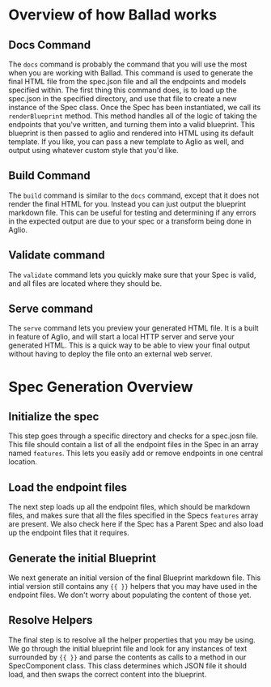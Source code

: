 # Overview of how Ballad works

## Docs Command
The `docs` command is probably the command that you will use the most when you 
are working with Ballad. This command is used to generate the final HTML file
from the spec.json file and all the endpoints and models specified within.
The first thing this command does, is to load up the spec.json in the specified
directory, and use that file to create a new instance of the Spec class.
Once the Spec has been instantiated, we call its `renderBlueprint` method.
This method handles all of the logic of taking the endpoints that you've written, 
and turning them into a valid blueprint. This blueprint is then passed to aglio 
and rendered into HTML using its default template. If you like, you can pass a 
new template to Aglio as well, and output using whatever custom style that you'd
like. 

## Build Command
The `build` command is similar to the `docs` command, except that it does not
render the final HTML for you. Instead you can just output the blueprint 
markdown file. This can be useful for testing and determining if any errors in 
the expected output are due to your spec or a transform being done in Aglio.

## Validate command
The `validate` command lets you quickly make sure that your Spec is valid, and 
all files are located where they should be. 

## Serve command
The `serve` command lets you preview your generated HTML file. It is a built in 
feature of Aglio, and will start a local HTTP server and serve your generated 
HTML. This is a quick way to be able to view your final output without having to
deploy the file onto an external web server.

# Spec Generation Overview

## Initialize the spec
This step goes through a specific directory and checks for a spec.josn file.
This file should contain a list of all the endpoint files in the Spec in an array
named `features`. This lets you easily add or remove endpoints in one central location.

## Load the endpoint files
The next step loads up all the endpoint files, which should be markdown files, and
makes sure that all the files specified in the Specs `features` array are present.
We also check here if the Spec has a Parent Spec and also load up the endpoint
files that it requires.

## Generate the initial Blueprint
We next generate an initial version of the final Blueprint markdown file.
This intial version still contains any `{{ }}` helpers that you may have used in
the endpoint files. We don't worry about populating the content of those yet.

## Resolve Helpers
The final step is to resolve all the helper properties that you may be using. 
We go through the initial blueprint file and look for any instances of text surrounded
by `{{ }}` and parse the contents as calls to a method in our SpecComponent class.
This class determines which JSON file it should load, and then swaps the correct
content into the blueprint.


